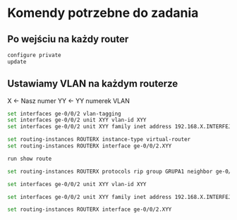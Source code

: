 # Komendy potrzebne do zadania

## Po wejściu na każdy router

```bash 
configure private
update
```

## Ustawiamy VLAN na każdym routerze

X  <- Nasz numer
YY <- YY numerek VLAN 
```bash
set interfaces ge-0/0/2 vlan-tagging
set interfaces ge-0/0/2 unit XYY vlan-id XYY
set interfaces ge-0/0/2 unit XYY family inet address 192.168.X.INTERFEJS (np .9/30)

set routing-instances ROUTERX instance-type virtual-router
set routing-instances ROUTERX interface ge-0/0/2.XYY

run show route

set routing-instances ROUTERX protocols rip group GRUPA1 neighbor ge-0/0/1.X00
```

```bash
set interfaces ge-0/0/2 unit XYY vlan-id XYY

set interfaces ge-0/0/2 unit XYY family inet address 192.168.X.INTERFEJS (np .9/30)

set routing-instances ROUTERX interface ge-0/0/2.XYY

```

